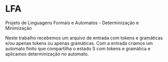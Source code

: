 # LFA
Projeto de Linguagens Formais e Automatos - Determinização e Minimização

Neste trabalho recebemos um arquivo de entrada com tokens e gramáticas e/ou apenas tokens ou apenas gramáticas.
Com a entrada criamos um automato finito que compartilha o estado S com tokens e gramática e aplicamos
determinização no automato.
